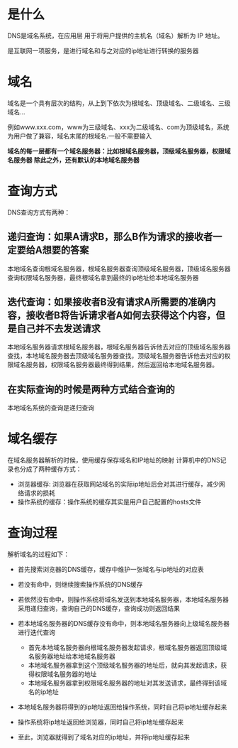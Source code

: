 # 是什么
DNS是域名系统，在应用层  用于将用户提供的主机名（域名）解析为 IP 地址。

是互联网一项服务，是进行域名和与之对应的ip地址进行转换的服务器

# 域名
域名是一个具有层次的结构，从上到下依次为根域名、顶级域名、二级域名、三级域名...

例如www.xxx.com，www为三级域名、xxx为二级域名、com为顶级域名，系统为用户做了兼容，域名末尾的根域名.一般不需要输入

**域名的每一层都有一个域名服务器：比如根域名服务器，顶级域名服务器，权限域名服务器**
**除此之外，还有默认的本地域名服务器**


# 查询方式
DNS查询方式有两种：
## 递归查询：如果A请求B，那么B作为请求的接收者一定要给A想要的答案

本地域名查询根域名服务器，根域名服务器查询顶级域名服务器，顶级域名服务器查询权限域名服务器，最终根域名拿到最终的ip地址给本地域名服务器

## 迭代查询：如果接收者B没有请求A所需要的准确内容，接收者B将告诉请求者A如何去获得这个内容，但是自己并不去发送请求

本地域名服务器请求根域名服务器，根域名服务器告诉他去对应的顶级域名服务器查找，本地域名服务器去顶级域名服务器查找，顶级域名服务器告诉他去对应的权限域名服务器，权限域名服务器最终得到结果，然后返回给本地域名服务器。


## 在实际查询的时候是两种方式结合查询的
本地域名系统的查询是递归查询



# 域名缓存

在域名服务器解析的时候，使用缓存保存域名和IP地址的映射
计算机中的DNS记录也分成了两种缓存方式：
- 浏览器缓存: 浏览器在获取网站域名的实际ip地址后会对其进行缓存，减少网络请求的损耗
- 操作系统的缓存：操作系统的缓存其实是用户自己配置的hosts文件



# 查询过程
解析域名的过程如下：
- 首先搜索浏览器的DNS缓存，缓存中维护一张域名与ip地址的对应表
- 若没有命中，则继续搜索操作系统的DNS缓存
- 若依然没有命中，则操作系统将域名发送到本地域名服务器，本地域名服务器采用递归查询，查询自己的DNS缓存，查询成功则返回结果
- 若本地域名服务器的DNS缓存没有命中，则本地域名服务器向上级域名服务器进行迭代查询
    - 首先本地域名服务器向根域名服务器发起请求，根域名服务器返回顶级域名服务器地址给本地域名服务器
    - 本地域名服务器拿到这个顶级域名服务器的地址后，就向其发起请求，获得权限域名服务器的地址
    - 本地域名服务器拿到权限域名服务器的地址对其发送请求，最终得到该域名的ip地址

- 本地域名服务器将得到的ip地址返回给操作系统，同时自己将ip地址缓存起来
- 操作系统将ip地址返回给浏览器，同时自己将ip地址缓存起来
- 至此，浏览器就得到了域名对应的ip地址，并将ip地址缓存起来




